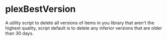 # plexBestVersion
A utility script to delete all versions of items in you library that aren't the highest quality, script default is to delete any inferior versions that are older than 30 days.
